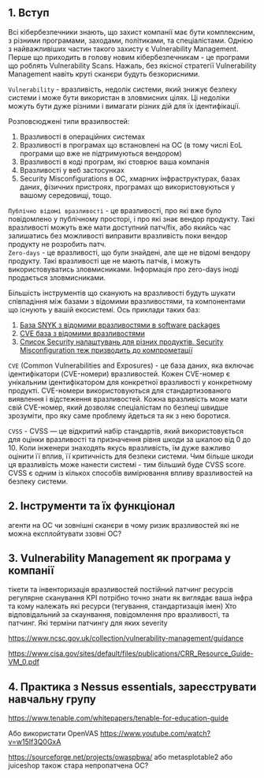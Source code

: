 ## 1. Вступ
Всі кібербезпечники знають, що захист компанії має бути комплексним, з різними програмами, заходами, політиками, та спеціалістами. Однією з найважливіших частин такого захисту є Vulnerability Management. Перше що приходить в голову новим кібербезпечникам - це програми що роблять Vulnerability Scans. Нажаль, без якісної стратегії Vulnerability Management навіть круті сканєри будуть безкорисними.  

`Vulnerability` - вразливість, недолік системи, який знижує безпеку системи і може бути використан в зловмисних цілях. Ці недоліки можуть бути дуже різними і вимагати різних дій для їх ідентифікації.  

Розповсюджені типи вразилвостей:  
1. Вразливості в операційних системах
2. Вразливості в програмах що встановлені на ОС (в тому числі EoL програми що вже не підтримуються вендором)
3. Вразливості в коді програм, які стоврює ваша компанія
4. Вразливості у веб застосунках
5. Security Misconfigurations в ОС, хмарних інфраструктурах, базах даних, фізичних пристроях, програмах що використовуються у вашому середовищі, тощо. 

`Публічно відомі вразливості` - це вразливості, про які вже було повідомлено у публічному просторі, і про які знає вендор продукту. Такі вразливості можуть вже мати доступний патч/fix, або якийсь час залишатись без можливості виправити вразливість поки вендор продукту не розробить патч.  
`Zero-days` - це вразливості, що були знайдені, але ще не відомі вендору продукту. Такі вразливості ще не мають патчів, і можуть використовуватись зловмисниками. Інформація про zero-days іноді продається зловмисниками. 

Більшість інструментів що сканують на вразливості будуть шукати співпадіння між базами з відомими вразливостями, та компонентами що існують у вашій екосистемі. Ось приклади таких баз:  
1. [База SNYK з відомими вразливостями в software packages](https://security.snyk.io/vuln)  
2. [CVE база з відомими вразливостями](https://www.cve.org/)  
3. [Список Security налаштувань для різних продуктів. Security Misconfiguration теж призводить до компрометації](https://www.cisecurity.org/cis-benchmarks)  

`CVE` (Common Vulnerabilities and Exposures) - це база даних, яка включає ідентифікатори (CVE-номери) вразливостей. Кожен CVE-номер є унікальним ідентифікатором для конкретної вразливості у конкретному продукті. CVE-номери використовуються для стандартизованого виявлення і відстеження вразливостей. Кожна вразливість може мати свій CVE-номер, який дозволяє спеціалістам по безпеці швидше зрозуміти, про яку саме проблему йдеться та як з нею боротися.  

`CVSS` - CVSS — це відкритий набір стандартів, який використовується для оцінки вразливості та призначення рівня шкоди за шкалою від 0 до 10. Коли інженери знаходять якусь вразливість, їм дуже важливо оцінити її вплив, її критичність для безпеки системи. Чим більше шкоди ця вразливість може нанести системі - тим більший буде CVSS score.
CVSS є одним із кількох способів вимірювання впливу вразливостей на безпеку системи.

## 2. Інструменти та їх функціонал
агенти на ОС чи зовнішні сканєри
в чому ризик вразливостей які не можна експлойтувати ззовні ОС?

## 3. Vulnerability Management як програма у компанії
тікети та інвенторизація вразливостей
постійний патчинг ресурсів
регулярне сканування
KPI
потрібно точно знати як виглядає ваша інфра та кому належать які ресурси (тегування, стандартизація імен)
Хто відповідальний за скаунвання, повідомлення про вразливості, та патчинг. Які терміни патчингу для яких severity

https://www.ncsc.gov.uk/collection/vulnerability-management/guidance

https://www.cisa.gov/sites/default/files/publications/CRR_Resource_Guide-VM_0.pdf

## 4. Практика з Nessus essentials, зареєструвати навчальну групу
https://www.tenable.com/whitepapers/tenable-for-education-guide

Або використати OpenVAS
https://www.youtube.com/watch?v=w15If3Q0GxA

https://sourceforge.net/projects/owaspbwa/
або metasplotable2
або juiceshop
також стара непропатчена ОС?
